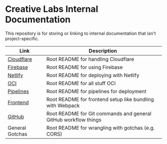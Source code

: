 # Creative Labs Internal Documentation

This repository is for storing or linking to internal documentation that isn't project-specific.

| Link | Description |
| --- | --- |
| [Cloudflare](Cloudflare/README.md) | Root README for handling Cloudflare |
| [Firebase](Firebase/README.md) | Root README for using Firebase |
| [Netlify](Netlify/README.md) | Root README for deploying with Netlify |
| [OCI](OCI/README.md) | Root README for all stuff OCI |
| [Pipelines](Pipelines/README.md) | Root README for pipelines for deployment |
| [Frontend](Frontend/README.md) | Root README for frontend setup like bundling with Webpack |
| [GitHub](GitHub/README.md) | Root README for Git commands and general GitHub workflow things |
| General Gotchas | Root README for wrangling with gotchas (e.g. CORS) |
